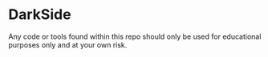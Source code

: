 DarkSide
========

Any code or tools found within this repo should only be used for educational purposes only and at your own risk.

